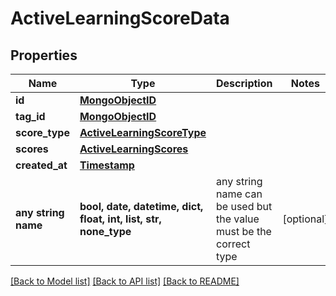 # ActiveLearningScoreData


## Properties
Name | Type | Description | Notes
------------ | ------------- | ------------- | -------------
**id** | [**MongoObjectID**](MongoObjectID.md) |  | 
**tag_id** | [**MongoObjectID**](MongoObjectID.md) |  | 
**score_type** | [**ActiveLearningScoreType**](ActiveLearningScoreType.md) |  | 
**scores** | [**ActiveLearningScores**](ActiveLearningScores.md) |  | 
**created_at** | [**Timestamp**](Timestamp.md) |  | 
**any string name** | **bool, date, datetime, dict, float, int, list, str, none_type** | any string name can be used but the value must be the correct type | [optional]

[[Back to Model list]](../README.md#documentation-for-models) [[Back to API list]](../README.md#documentation-for-api-endpoints) [[Back to README]](../README.md)



